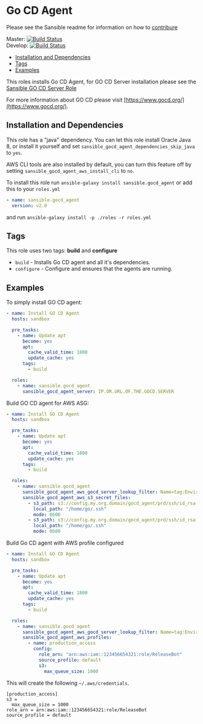 # Go CD Agent

Please see the Sansible readme for information on how to
[contribure](https://github.com/sansible/sansible)

Master: [![Build Status](https://travis-ci.org/sansible/gocd_agent.svg?branch=master)](https://travis-ci.org/sansible/gocd_agent)  
Develop: [![Build Status](https://travis-ci.org/sansible/gocd_agent.svg?branch=develop)](https://travis-ci.org/sansible/gocd_agent)

* [Installation and Dependencies](#installation-and-dependencies)
* [Tags](#tags)
* [Examples](#examples)

This roles installs Go CD Agent, for GO CD Server installation please
see the [Sansible GO CD Server Role](https://github.com/sansible/gocd_server)

For more information about GO CD please visit
[https://www.gocd.org/](https://www.gocd.org/).


## Installation and Dependencies

This role has a "java" dependency. You can let this role install Oracle
Java 8, or install it yourself and set
`sansible_gocd_agent_dependencies_skip_java` to `yes`.

AWS CLI tools are also installed by default, you can turn this feature off
by setting `sansible_gocd_agent_aws_install_cli` to `no`.

To install this role run `ansible-galaxy install sansible.gocd_agent`
or add this to your `roles.yml`

```YAML
- name: sansible.gocd_agent
  version: v2.0
```

and run `ansible-galaxy install -p ./roles -r roles.yml`


## Tags

This role uses two tags: **build** and **configure**

* `build` - Installs Go CD agent and all it's dependencies.
* `configure` - Configure and ensures that the agents are running.


## Examples

To simply install GO CD agent:

```YAML
- name: Install GO CD Agent
  hosts: sandbox

  pre_tasks:
    - name: Update apt
      become: yes
      apt:
        cache_valid_time: 1800
        update_cache: yes
      tags:
        - build

  roles:
    - name: sansible.gocd_agent
      sansible_gocd_agent_server: IP.OR.URL.OF.THE.GOCD.SERVER
```

Build GO CD agent for AWS ASG:

```YAML
- name: Install GO CD Agent
  hosts: sandbox

  pre_tasks:
    - name: Update apt
      become: yes
      apt:
        cache_valid_time: 1800
        update_cache: yes
      tags:
        - build

  roles:
    - name: sansible.gocd_agent
      sansible_gocd_agent_aws_gocd_server_lookup_filter: Name=tag:Environment,Values=prd Name=tag:Role,Values=gocd_server
      sansible_gocd_agent_aws_s3_secret_files:
        - s3_path: s3://config.my.org.domain/gocd_agent/prd/ssh/id_rsa
          local_path: "/home/go/.ssh"
          mode: 0600
        - s3_path: s3://config.my.org.domain/gocd_agent/prd/ssh/id_rsa.pub
          local_path: "/home/go/.ssh"
          mode: 0600
```

Build Go CD agent with AWS profile configured

```YAML
- name: Install GO CD Agent
  hosts: sandbox

  pre_tasks:
    - name: Update apt
      become: yes
      apt:
        cache_valid_time: 1800
        update_cache: yes
      tags:
        - build

  roles:
    - name: sansible.gocd_agent
      sansible_gocd_agent_aws_gocd_server_lookup_filter: Name=tag:Environment,Values=prd Name=tag:Role,Values=gocd_server
      sansible_gocd_agent_aws_profiles:
        - name: production_access
          config:
            role_arn: "arn:aws:iam::123456654321:role/ReleaseBot"
            source_profile: default
            s3:
              max_queue_size: 1000
```

This will create the following `~/.aws/credentials`.

```
[production_access]
s3 =
  max_queue_size = 1000
role_arn = arn:aws:iam::123456654321:role/ReleaseBot
source_profile = default
```
